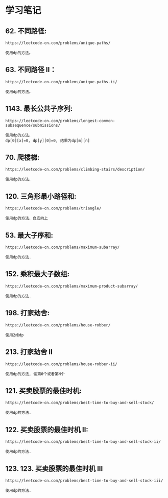 # 学习笔记


## 62. 不同路径:

    https://leetcode-cn.com/problems/unique-paths/
    
    使用dp的方法。
    
## 63. 不同路径 II：

    https://leetcode-cn.com/problems/unique-paths-ii/
    
    使用dp的方法。


## 1143. 最长公共子序列:

    https://leetcode-cn.com/problems/longest-common-subsequence/submissions/
    
    使用dp的方法，
    dp[0][x]=0, dp[y][0]=0, 结果为dp[m][n]
    
## 70. 爬楼梯:

    https://leetcode-cn.com/problems/climbing-stairs/description/
    
    使用dp的方法，
    
## 120. 三角形最小路径和:

    https://leetcode-cn.com/problems/triangle/
    
    使用dp的方法，自底向上
    
## 53. 最大子序和:

    https://leetcode-cn.com/problems/maximum-subarray/
    
    使用dp的方法.
    
## 152. 乘积最大子数组:

    https://leetcode-cn.com/problems/maximum-product-subarray/
    
    使用dp的方法.
    
## 198. 打家劫舍:

    https://leetcode-cn.com/problems/house-robber/
    
    使用2维dp
    
## 213. 打家劫舍 II

    https://leetcode-cn.com/problems/house-robber-ii/
    
    使用dp的方法, 偷第0个或者第N个
    
## 121. 买卖股票的最佳时机:

    https://leetcode-cn.com/problems/best-time-to-buy-and-sell-stock/
    
    使用dp的方法.
    
## 122. 买卖股票的最佳时机 II:

    https://leetcode-cn.com/problems/best-time-to-buy-and-sell-stock-ii/
    
    使用dp的方法.
    
## 123. 123. 买卖股票的最佳时机 III

    https://leetcode-cn.com/problems/best-time-to-buy-and-sell-stock-iii/
    
    使用dp的方法.
    
